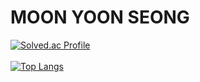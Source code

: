 # MOON YOON SEONG
[![Solved.ac Profile](http://mazassumnida.wtf/api/v2/generate_badge?boj=moonys2468)](https://solved.ac/moonys2468/)
<br>
<br>
[![Top Langs](https://github-readme-stats.vercel.app/api/top-langs/?username=yohan050605)](https://github.com/anuraghazra/github-readme-stats)

